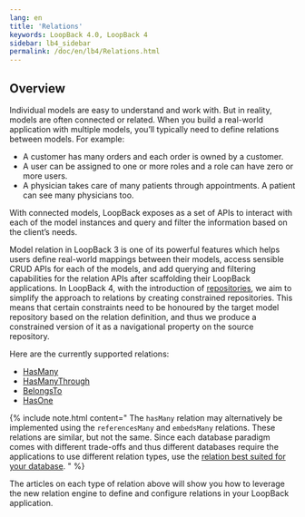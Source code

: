 ```yaml
---
lang: en
title: 'Relations'
keywords: LoopBack 4.0, LoopBack 4
sidebar: lb4_sidebar
permalink: /doc/en/lb4/Relations.html
---
```


## Overview

Individual models are easy to understand and work with. But in reality, models
are often connected or related. When you build a real-world application with
multiple models, you’ll typically need to define relations between models. For
example:

- A customer has many orders and each order is owned by a customer.
- A user can be assigned to one or more roles and a role can have zero or more
  users.
- A physician takes care of many patients through appointments. A patient can
  see many physicians too.

With connected models, LoopBack exposes as a set of APIs to interact with each
of the model instances and query and filter the information based on the
client’s needs.

Model relation in LoopBack 3 is one of its powerful features which helps users
define real-world mappings between their models, access sensible CRUD APIs for
each of the models, and add querying and filtering capabilities for the relation
APIs after scaffolding their LoopBack applications. In LoopBack 4, with the
introduction of [repositories](Repositories.md), we aim to simplify the approach
to relations by creating constrained repositories. This means that certain
constraints need to be honoured by the target model repository based on the
relation definition, and thus we produce a constrained version of it as a
navigational property on the source repository.

Here are the currently supported relations:

- [HasMany](HasMany-relation.md)
- [HasManyThrough](HasManyThrough-relation.md)
- [BelongsTo](BelongsTo-relation.md)
- [HasOne](hasOne-relation.md)

{% include note.html content="
The `hasMany` relation may alternatively be implemented using the
`referencesMany` and `embedsMany` relations. These relations are similar, but
not the same. Since each database paradigm comes with different trade-offs and
thus different databases require the applications to use different relation
types, use the [relation best suited for your database](https://github.com/strongloop/loopback-next/issues/2341).
" %}

The articles on each type of relation above will show you how to leverage the
new relation engine to define and configure relations in your LoopBack
application.
